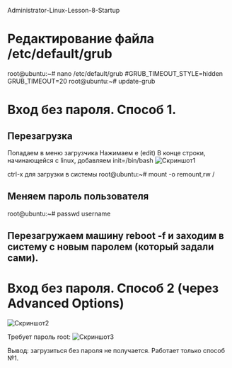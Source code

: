 Administrator-Linux-Lesson-8-Startup

# Редактирование файла /etc/default/grub
root@ubuntu:~# nano /etc/default/grub
#GRUB_TIMEOUT_STYLE=hidden
GRUB_TIMEOUT=20
root@ubuntu:~# update-grub

# Вход без пароля. Способ 1.
## Перезагрузка
Попадаем в меню загрузчика
Нажимаем e (edit)
В конце строки, начинающейся с linux, добавляем init=/bin/bash
![Скриншот1](https://github.com/user-attachments/assets/6ed12b4f-e892-409f-9177-1624ad14f16a)

сtrl-x для загрузки в системы
root@ubuntu:~# mount -o remount,rw /

## Меняем пароль пользователя
root@ubuntu:~# passwd username
## Перезагружаем машину reboot -f и заходим в систему с новым паролем (который задали сами).

# Вход без пароля. Способ 2 (через Advanced Options)
![Скриншот2](https://github.com/user-attachments/assets/6f0f24f4-0942-40a2-ab79-8ad96471eb00)

Требует пароль root:
![Скриншот3](https://github.com/user-attachments/assets/bdb471af-09a1-4947-aafb-c9f1308f27f8)

Вывод: загрузиться без пароля не получается. Работает только способ №1.
